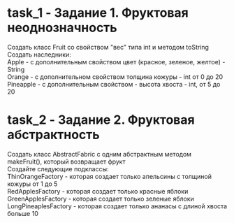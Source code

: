 # task_1 - Задание 1. Фруктовая неоднозначность
Создать класс Fruit со свойством "вес" типа int и методом toString  
Создать наследники:  
Apple - с дополнительным свойством цвет (красное, зеленое, желтое) - String  
Orange - с дополнительном свойством толщина кожуры - int от 0 до 20  
Pineapple - с дополнительным свойством - высота хвоста - int, от 5 до 20  

# task_2 - Задание 2. Фруктовая абстрактность  
Создать класс AbstractFabric с одним абстрактным методом makeFruit(), который возвращает фрукт  
Создайте следующие подклассы:  
ThinOrangeFactory - которая создает только апельсины с толщиной кожуры от 1 до 5  
RedApplesFactory - которая создает только красные яблоки  
GreenApplesFactory - которая создает только зеленые яблоки  
LongPineaplesFactory - которая создает только ананасы с длиной хвоста больше 10  

